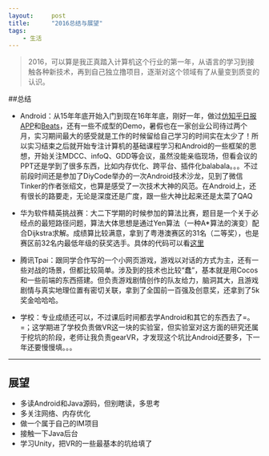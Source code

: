 ```yaml
---
layout:     post
title:      "2016总结与展望"
tags:
    - 生活
---
```


>  2016，可以算是我正真踏入计算机这个行业的第一年，从语言的学习到接触各种新技术，再到自己独立撸项目，逐渐对这个领域有了从量变到质变的认识。

##总结

- Android：从15年年底开始入门到现在16年年底，刚好一年，做过[仿知乎日报APP](https://github.com/SaladJack/ZhihuDaily)和[Beats](https://github.com/SaladJack/MMusic)，还有一些不成型的Demo，暑假也在一家创业公司待过两个月，实习期间最大的感受就是工作的时候留给自己学习的时间实在太少了！所以实习结束之后就开始专注计算机的基础课程学习和Android的一些框架的思想，开始关注MDCC、infoQ、GDD等会议，虽然没能亲临现场，但看会议的PPT还是学到了很多东西，比如内存优化、跨平台、插件化balabala。。。不过前段时间还是参加了DiyCode举办的一次Android技术沙龙，见到了微信Tinker的作者张绍文，也算是感受了一次技术大神的风范。在Android上，还有很长的路要走，无论是深度还是广度，跟一些大神比起来还是太菜了QAQ

- 华为软件精英挑战赛：大二下学期的时候参加的算法比赛，题目是一个关于必经点的最短路径问题，算法大体思想是通过Yen算法（一种A*算法的演变）配合Dijkstra求解。成绩算比较满意，拿到了粤港澳赛区的31名（二等奖），也是赛区前32名内最低年级的获奖选手。具体的代码可以看[这里](https://github.com/SaladJack/Huawei-CodeCraft)

- 腾讯Tpai：跟同学合作写的一个小网页游戏，游戏以对话的方式为主，还有一些对战的场景，但都比较简单。涉及到的技术也比较“蠢”，基本就是用Cocos和一些前端的东西搭建。但负责游戏剧情创作的队友给力，脑洞其大，且游戏剧情与真实地理位置有密切关联，拿到了全国前一百强及创意奖，还拿到了5k奖金哈哈哈。


- 学校：专业成绩还可以，不过课后时间都去学Android和其它的东西去了=。=；这学期进了学校负责做VR这一块的实验室，但实验室对这方面的研究还属于挖坑的阶段，老师让我负责gearVR，才发现这个坑比Android还要多，下一年还要慢慢填。。。
- --

## 展望
- 多读Android和Java源码，但别瞎读，多思考
- 多关注网络、内存优化
- 做一个属于自己的IM项目
- 接触一下Java后台
- 学习Unity，把VR的一些最基本的坑给填了
  
  
  




